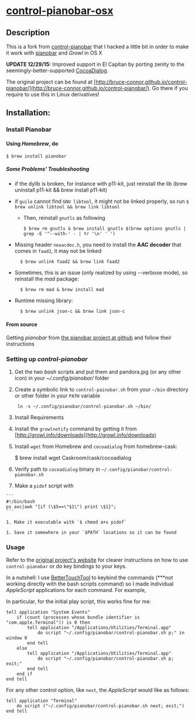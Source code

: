 [control-pianobar-osx](https://github.com/ubuntuslave/control-pianobar-osx)
================

## Description

This is a fork from [control-pianobar](http://bruce-connor.github.io/control-pianobar/)
that I hacked a little bit in order to make it work with [pianobar](http://6xq.net/projects/pianobar/) and *Growl* in OS X

**UPDATE 12/29/15:** Improved support in El Capitan by porting zenity to the seemingly-better-supported [CocoaDialog](http://mstratman.github.io/cocoadialog/).

The original project can be found at
[http://bruce-connor.github.io/control-pianobar/](http://bruce-connor.github.io/control-pianobar/).
Go there if you require to use this in Linux derivatives!

## Installation:

### Install Pianobar

#### Using *Homebrew*, do

    $ brew install pianobar

##### Some Problems' Troubleshooting
- if the dylib is broken, for instance with p11-kit, just reinstall the lib (brew uninstall p11-kit && brew install p11-kit)
- if `guile` cannot find `GNU libtool`, it might not be linked properly, so run `$ brew unlink libtool && brew link libtool`
  - Then, reinstall `gnutls` as following
   
        $ brew rm gnutls & brew install gnutls $(brew options gnutls | grep -E '^--with-' - | tr '\n' ' ')
          
- Missing header `neaacdec.h`, you need to install the **AAC decoder** that comes in `faad2`, it may not be linked
    
        $ brew unlink faad2 && brew link faad2

- Sometimes, this is an issue (only realized by using --verbose mode), so reinstall the *mad* package:

        $ brew rm mad & brew install mad
          
- Runtime missing library:

        $ brew unlink json-c && brew link json-c                   


#### From source
Getting *pianobar* from [the pianobar project at github](https://github.com/PromyLOPh/pianobar/) and follow their instructions

### Setting up *control-pianobar*

1. Get the two *bash* scripts and put them and pandora.jpg (or any other icon) in your *~/.config/pianobar/* folder
1. Create a symbolic link to `control-painobar.sh` from your `~/bin` directory or other folder in your `PATH` variable

        ln -s ~/.config/pianobar/control-pianobar.sh ~/bin/
    
1. Install Requirements
  1. Install the `growlnotify` command by getting it from [http://growl.info/downloads](http://growl.info/downloads)
  1. Install `wget` from Homebrew and `cocoadialog` from homebrew-cask:
      
        $ brew install wget Caskroom/cask/cocoadialog

  1. Verify path to `cocoadialog` binary in `~/.config/pianobar/control-pianobar.sh`

  1. Make a `pidof` script with
            
    ```
    #!/bin/bash
    ps axc|awk "{if (\$5==\"$1\") print \$1}";
    ```

    1. Make it executable with `$ chmod a+x pidof`
  
    1. Save it somewhere in your `$PATH` locations so it can be found

### Usage

Refer to the [original project's website](http://bruce-connor.github.io/control-pianobar/) for clearer instructions on how to use `control-pianobar` or do key bindings to your keys.

In a nutshell: I use [BetterTouchTool](http://bettertouchtool.net) to keybind the commands (***not working directly with the bash scripts command) so I made individual *AppleScript* applications for each command. For example,

In particular, for the initial play script, this works fine for me:

    tell application "System Events"
        if (count (processes whose bundle identifier is "com.apple.Terminal")) is 0 then
            tell application "/Applications/Utilities/Terminal.app"
                do script "~/.config/pianobar/control-pianobar.sh p;" in window 0
            end tell
        else
            tell application "/Applications/Utilities/Terminal.app"
                do script "~/.config/pianobar/control-pianobar.sh p; exit;"
            end tell
        end if
    end tell

For any other control option, like `next`, the *AppleScript* would like as follows:

    tell application "Terminal"
        do script ("~/.config/pianobar/control-pianobar.sh next; exit;")
    end tell
